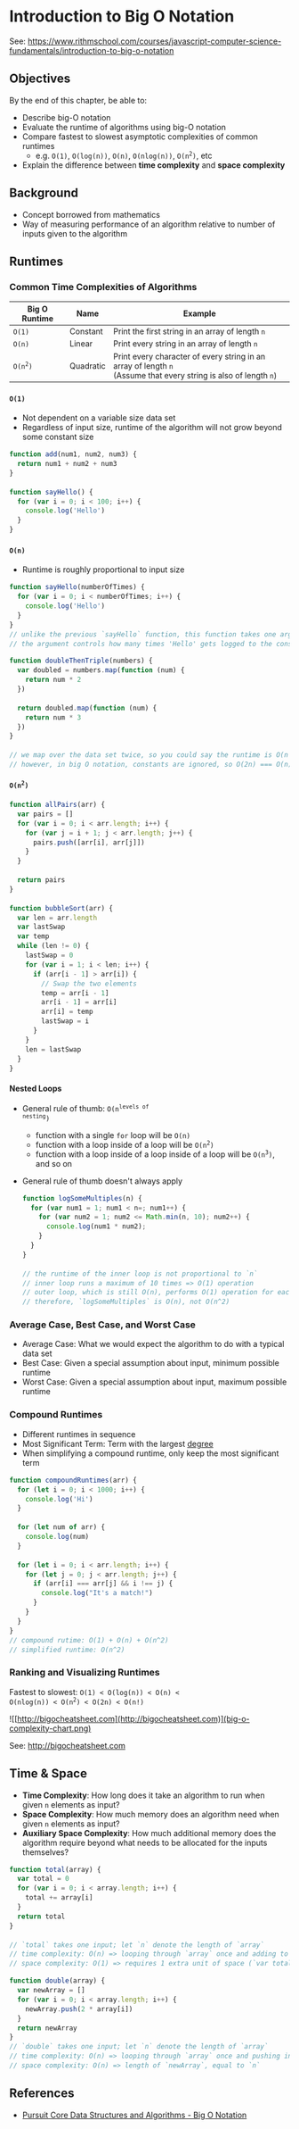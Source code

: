 # Introduction to Big O Notation

See:
<https://www.rithmschool.com/courses/javascript-computer-science-fundamentals/introduction-to-big-o-notation>

## Objectives

By the end of this chapter, be able to:

- Describe big-O notation
- Evaluate the runtime of algorithms using big-O notation
- Compare fastest to slowest asymptotic complexities of common runtimes
  - e.g. `O(1)`, `O(log(n))`, `O(n)`, `O(nlog(n))`,
    <code>O(n<sup>2</sup>)</code>, etc
- Explain the difference between **time complexity** and **space complexity**

## Background

- Concept borrowed from mathematics
- Way of measuring performance of an algorithm relative to number of inputs
  given to the algorithm

## Runtimes

### Common Time Complexities of Algorithms

| Big O Runtime                 | Name      | Example                                                                                                                |
| ----------------------------- | --------- | ---------------------------------------------------------------------------------------------------------------------- |
| `O(1)`                        | Constant  | Print the first string in an array of length `n`                                                                       |
| `O(n)`                        | Linear    | Print every string in an array of length `n`                                                                           |
| <code>O(n<sup>2</sup>)</code> | Quadratic | Print every character of every string in an array of length `n` <br/> (Assume that every string is also of length `n`) |

#### `O(1)`

- Not dependent on a variable size data set
- Regardless of input size, runtime of the algorithm will not grow beyond some
  constant size

```javascript
function add(num1, num2, num3) {
  return num1 + num2 + num3
}

function sayHello() {
  for (var i = 0; i < 100; i++) {
    console.log('Hello')
  }
}
```

#### `O(n)`

- Runtime is roughly proportional to input size

```javascript
function sayHello(numberOfTimes) {
  for (var i = 0; i < numberOfTimes; i++) {
    console.log('Hello')
  }
}
// unlike the previous `sayHello` function, this function takes one argument
// the argument controls how many times 'Hello' gets logged to the console
```

```javascript
function doubleThenTriple(numbers) {
  var doubled = numbers.map(function (num) {
    return num * 2
  })

  return doubled.map(function (num) {
    return num * 3
  })
}

// we map over the data set twice, so you could say the runtime is O(n + n) or O(2n)
// however, in big O notation, constants are ignored, so O(2n) === O(n)
```

#### <code>O(n<sup>2</sup>)</code>

```javascript
function allPairs(arr) {
  var pairs = []
  for (var i = 0; i < arr.length; i++) {
    for (var j = i + 1; j < arr.length; j++) {
      pairs.push([arr[i], arr[j]])
    }
  }

  return pairs
}

function bubbleSort(arr) {
  var len = arr.length
  var lastSwap
  var temp
  while (len != 0) {
    lastSwap = 0
    for (var i = 1; i < len; i++) {
      if (arr[i - 1] > arr[i]) {
        // Swap the two elements
        temp = arr[i - 1]
        arr[i - 1] = arr[i]
        arr[i] = temp
        lastSwap = i
      }
    }
    len = lastSwap
  }
}
```

#### Nested Loops

- General rule of thumb: <code>O(n<sup>levels of nesting</sup>)</code>
  - function with a single `for` loop will be `O(n)`
  - function with a loop inside of a loop will be <code>O(n<sup>2</sup>)</code>
  - function with a loop inside of a loop inside of a loop will be
    <code>O(n<sup>3</sup>)</code>, and so on
- General rule of thumb doesn't always apply

  ```javascript
  function logSomeMultiples(n) {
    for (var num1 = 1; num1 < n=; num1++) {
      for (var num2 = 1; num2 <= Math.min(n, 10); num2++) {
        console.log(num1 * num2);
      }
    }
  }

  // the runtime of the inner loop is not proportional to `n`
  // inner loop runs a maximum of 10 times => O(1) operation
  // outer loop, which is still O(n), performs O(1) operation for each value of `num1`
  // therefore, `logSomeMultiples` is O(n), not O(n^2)
  ```

### Average Case, Best Case, and Worst Case

- Average Case: What we would expect the algorithm to do with a typical data set
- Best Case: Given a special assumption about input, minimum possible runtime
- Worst Case: Given a special assumption about input, maximum possible runtime

### Compound Runtimes

- Different runtimes in sequence
- Most Significant Term: Term with the largest [degree][1]
- When simplifying a compound runtime, only keep the most significant term

```javascript
function compoundRuntimes(arr) {
  for (let i = 0; i < 1000; i++) {
    console.log('Hi')
  }

  for (let num of arr) {
    console.log(num)
  }

  for (let i = 0; i < arr.length; i++) {
    for (let j = 0; j < arr.length; j++) {
      if (arr[i] === arr[j] && i !== j) {
        console.log("It's a match!")
      }
    }
  }
}
// compound rutime: O(1) + O(n) + O(n^2)
// simplified runtime: O(n^2)
```

### Ranking and Visualizing Runtimes

Fastest to slowest: <code>O(1) < O(log(n)) < O(n) < O(nlog(n)) <
O(n<sup>2</sup>) < O(2n) < O(n!)</code>

![[http://bigocheatsheet.com](http://bigocheatsheet.com)](big-o-complexity-chart.png)

See: <http://bigocheatsheet.com>

## Time & Space

- **Time Complexity**: How long does it take an algorithm to run when
  given `n` elements as input?
- **Space Complexity**: How much memory does an algorithm need when
  given `n` elements as input?
- **Auxiliary Space Complexity**: How much additional memory does the algorithm
  require beyond what needs to be allocated for the inputs themselves?

```javascript
function total(array) {
  var total = 0
  for (var i = 0; i < array.length; i++) {
    total += array[i]
  }
  return total
}

// `total` takes one input; let `n` denote the length of `array`
// time complexity: O(n) => looping through `array` once and adding to `var total`
// space complexity: O(1) => requires 1 extra unit of space (`var total`)
```

```javascript
function double(array) {
  var newArray = []
  for (var i = 0; i < array.length; i++) {
    newArray.push(2 * array[i])
  }
  return newArray
}
// `double` takes one input; let `n` denote the length of `array`
// time complexity: O(n) => looping through `array` once and pushing into `newArray`
// space complexity: O(n) => length of `newArray`, equal to `n`
```

## References

- [Pursuit Core Data Structures and Algorithms - Big O Notation][2]

[1]: https://en.wikipedia.org/wiki/Degree_of_a_polynomial
[2]:
  https://github.com/unicornware/Pursuit-Core-DSA/blob/master/lessons/big_o_notation/web/README.md
